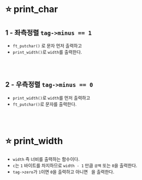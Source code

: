 ⭐ print_char
=============

1 - 좌측정렬 `tag->minus == 1`
----------------------------

- `ft_putchar()` 로 문자 먼저 출력하고
- `print_width()`로 `width`를 출력한다.

</br>
</br>

2 - 우측정렬 `tag->minus == 0`
----------------------------

- `print_width()`로 `width`를 먼저 출력하고
- `ft_putchar()`로 문자를 출력한다.

</br>
</br>

⭐ print_width
==============

- `width` 즉 너비를 출력하는 함수이다.
- `c`는 `1` 바이트를 차지하므로 `width - 1` 만큼 `공백` 또는 `0`을 출력한다.
- `tag->zero`가 `1`이면 `0`을 출력하고 아니면 ` `을 출력한다.
